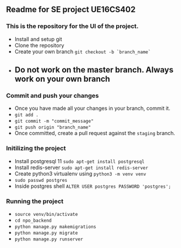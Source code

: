 ## Readme for SE project UE16CS402

### This is the repository for the UI of the project.

* Install and setup git
* Clone the repository
* Create your own branch ``git checkout -b `branch_name` ``
* ## Do not work on the master branch. Always work on your own branch

### Commit and push your changes

* Once you have made all your changes in your branch, commit it.
* `git add .`
* `git commit -m "commit_message"`
* `git push origin "branch_name"`
* Once committed, create a pull request against the `staging` branch.

### Initilizing the project
* Install postgresql 11 `sudo apt-get install postgresql`
* Install redis-server `sudo apt-get install redis-server`
* Create python3 virtualenv using `python3 -m venv venv`
* `sudo passwd postgres`
* Inside postgres shell `ALTER USER postgres PASSWORD 'postgres';`

### Running the project

* `source venv/bin/activate`
* `cd npo_backend`
* `python manage.py makemigrations`
* `python manage.py migrate`
* `python manage.py runserver`